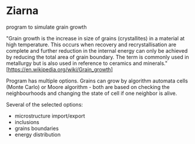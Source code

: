# Ziarna
program to simulate grain growth

"Grain growth is the increase in size of grains (crystallites) in a material at high temperature. This occurs when recovery and recrystallisation are complete and further reduction in the internal energy can only be achieved by reducing the total area of grain boundary. The term is commonly used in metallurgy but is also used in reference to ceramics and minerals." [https://en.wikipedia.org/wiki/Grain_growth]

Program has multiple options. Grains can grow by algorithm automata cells (Monte Carlo) or Moore algorithm - both are based on checking the neighbourhoods and changing the state of cell if one neighbor is alive.

Several of the selected options:
- microstructure import/export
- inclusions
- grains boundaries
- energy distribution

